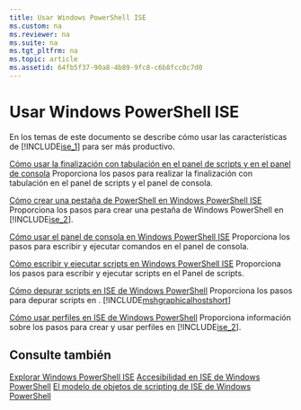```yaml
---
title: Usar Windows PowerShell ISE
ms.custom: na
ms.reviewer: na
ms.suite: na
ms.tgt_pltfrm: na
ms.topic: article
ms.assetid: 64fb5f37-90a8-4b89-9fc8-c6b8fcc0c7d0
---
```

# Usar Windows PowerShell ISE
En los temas de este documento se describe cómo usar las características de [!INCLUDE[ise_1](../Token/ise_1_md.md)] para ser más productivo.

[Cómo usar la finalización con tabulación en el panel de scripts y en el panel de consola](../Topic/How-to-Use-Tab-Completion-in-the-Script-Pane-and-Console-Pane.md)
Proporciona los pasos para realizar la finalización con tabulación en el panel de scripts y el panel de consola.

[Cómo crear una pestaña de PowerShell en Windows PowerShell ISE](../Topic/How-to-Create-a-PowerShell-Tab-in-Windows-PowerShell-ISE.md)
Proporciona los pasos para crear una pestaña de Windows PowerShell en [!INCLUDE[ise_2](../Token/ise_2_md.md)].

[Cómo usar el panel de consola en Windows PowerShell ISE](../Topic/How-to-Use-the-Console-Pane-in-the-Windows-PowerShell-ISE.md)
Proporciona los pasos para escribir y ejecutar comandos en el panel de consola.

[Cómo escribir y ejecutar scripts en Windows PowerShell ISE](../Topic/How-to-Write-and-Run-Scripts-in-the-Windows-PowerShell-ISE.md)
Proporciona los pasos para escribir y ejecutar scripts en el Panel de scripts.

[Cómo depurar scripts en ISE de Windows PowerShell](../Topic/How-to-Debug-Scripts-in-Windows-PowerShell-ISE.md)
Proporciona los pasos para depurar scripts en . [!INCLUDE[mshgraphicalhostshort](../Token/mshgraphicalhostshort_md.md)]

[Cómo usar perfiles en ISE de Windows PowerShell](../Topic/How-to-Use-Profiles-in-Windows-PowerShell-ISE.md)
Proporciona información sobre los pasos para crear y usar perfiles en [!INCLUDE[ise_2](../Token/ise_2_md.md)].

## Consulte también
[Explorar Windows PowerShell ISE](../Topic/Exploring-the-Windows-PowerShell-ISE.md)
[Accesibilidad en ISE de Windows PowerShell](../Topic/Accessibility-in-Windows-PowerShell-ISE.md)
[El modelo de objetos de scripting de ISE de Windows PowerShell](assetId:///69b047d0-da79-413e-b948-8e45d05d1f85)



<!--HONumber=Apr16_HO1-->


